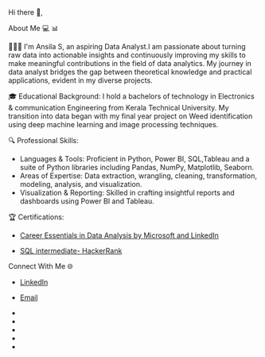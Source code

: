  Hi there 👋,


About Me 💻 📊

👩🏻‍💻 I'm Ansila S, an aspiring Data Analyst.I am passionate about turning raw data into actionable insights and continuously improving my skills to make meaningful contributions in the field of data analytics. My journey in data analyst bridges the gap between theoretical knowledge and practical applications, evident in my diverse projects.

🎓 Educational Background: I hold a bachelors of technology in Electronics & communication Engineering from Kerala Technical University. My transition into data  began with my final year project on Weed identification using deep machine learning and image processing techniques.

🔍 Professional Skills:

+ Languages & Tools: Proficient in Python, Power BI, SQL,Tableau and a suite of Python libraries including Pandas, NumPy, Matplotlib, Seaborn.
+ Areas of Expertise: Data extraction, wrangling, cleaning, transformation, modeling, analysis, and visualization. 
+ Visualization & Reporting: Skilled in crafting insightful reports and dashboards using Power BI and Tableau.

🏆 Certifications:

+ [Career Essentials in Data Analysis by Microsoft and LinkedIn](https://www.linkedin.com/learning/certificates/c9772bd2f5d387bcbba9d467b195110d63161ebcc8609618128b9f669aa5e223)

+ [SQL intermediate- HackerRank](https://www.hackerrank.com/certificates/c26f74be2ce7)


Connect With Me 🌐

+ [LinkedIn](https://www.linkedin.com/in/ansila-s-813324309/)

+ [Email](ansilas9189@gmail.com)

-
-
-
-
-

<!---
Ansila1234/Ansila1234 is a ✨ special ✨ repository because its `README.md` (this file) appears on your GitHub profile.
You can click the Preview link to take a look at your changes.
--->
